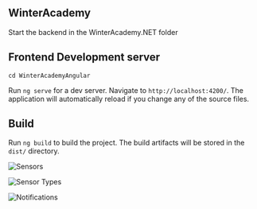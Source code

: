 ## WinterAcademy

Start the backend in the WinterAcademy.NET folder

## Frontend Development server

`cd WinterAcademyAngular`

Run `ng serve` for a dev server. Navigate to `http://localhost:4200/`. The application will automatically reload if you change any of the source files.

## Build

Run `ng build` to build the project. The build artifacts will be stored in the `dist/` directory.

![Sensors](https://user-images.githubusercontent.com/16125644/220078712-03611b00-7cd0-49d2-9474-37f9803f44fb.png)

![Sensor Types](https://user-images.githubusercontent.com/16125644/220078736-7a591942-694b-4617-99bf-961db9a91699.png)

![Notifications](https://user-images.githubusercontent.com/16125644/220078762-8299d97f-de15-4815-ab27-4d8ee3a1a517.png)
